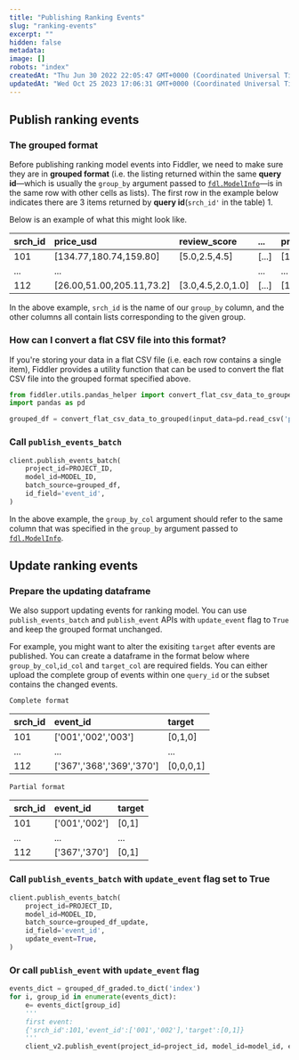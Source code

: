```yaml
---
title: "Publishing Ranking Events"
slug: "ranking-events"
excerpt: ""
hidden: false
metadata: 
image: []
robots: "index"
createdAt: "Thu Jun 30 2022 22:05:47 GMT+0000 (Coordinated Universal Time)"
updatedAt: "Wed Oct 25 2023 17:06:31 GMT+0000 (Coordinated Universal Time)"
---
```

## Publish ranking events

### The grouped format

Before publishing ranking model events into Fiddler, we need to make sure they are in **grouped format** (i.e. the listing returned within the same **query id**—which is usually the `group_by` argument passed to [`fdl.ModelInfo`](/reference/fdlmodelinfo)—is in the same row with other cells as lists). The first row in the example below indicates there are 3 items returned by **query id**(`srch_id'` in the table) 1. 

Below is an example of what this might look like.

| srch_id | price_usd                 | review_score      | ...   | prediction              | target    |
| :------ | :------------------------ | :---------------- | :---- | :---------------------- | --------- |
| 101     | [134.77,180.74,159.80]    | [5.0,2.5,4.5]     | [...] | [1.97, 0.84,-0.69]      | [1,0,0]   |
| ...     | ...                       |                   | ...   | ...                     | ...       |
| 112     | [26.00,51.00,205.11,73.2] | [3.0,4.5,2.0,1.0] | [...] | [10.75,8.41,-0.23,-3.2] | [0,1,0,0] |

In the above example, `srch_id` is the name of our `group_by` column, and the other columns all contain lists corresponding to the given group.

### How can I convert a flat CSV file into this format?

If you're storing your data in a flat CSV file (i.e. each row contains a single item), Fiddler provides a utility function that can be used to convert the flat CSV file into the grouped format specified above. 

```python
from fiddler.utils.pandas_helper import convert_flat_csv_data_to_grouped
import pandas as pd

grouped_df = convert_flat_csv_data_to_grouped(input_data=pd.read_csv('path/to/ranking_events.csv'), group_by_col='srch_id')
```

### Call `publish_events_batch`

```python
client.publish_events_batch(
    project_id=PROJECT_ID,
    model_id=MODEL_ID,
    batch_source=grouped_df,
  	id_field='event_id',
)
```

In the above example, the `group_by_col` argument should refer to the same column that was specified in the `group_by` argument passed to [`fdl.ModelInfo`](/reference/fdlmodelinfo).

## Update ranking events

### Prepare the updating dataframe

We also support updating events for ranking model. You can use `publish_events_batch` and `publish_event` APIs with `update_event` flag to `True` and keep the grouped format unchanged.

For example, you might want to alter the exisiting `target` after events are published. You can create a dataframe in the format below where `group_by_col`,`id_col` and `target_col` are required fields. You can either upload the complete group of events within one `query_id` or the subset contains the changed events.

`Complete format`

| srch_id | event_id                  | target    |
| :------ | :------------------------ | :-------- |
| 101     | ['001','002','003']       | [0,1,0]   |
| ...     | ...                       | ...       |
| 112     | ['367','368','369','370'] | [0,0,0,1] |

`Partial format`

| srch_id | event_id      | target |
| :------ | :------------ | :----- |
| 101     | ['001','002'] | [0,1]  |
| ...     | ...           | ...    |
| 112     | ['367','370'] | [0,1]  |

### Call `publish_events_batch` with `update_event` flag set to True

```python Python
client.publish_events_batch(
    project_id=PROJECT_ID,
    model_id=MODEL_ID,
    batch_source=grouped_df_update,
  	id_field='event_id',
  	update_event=True,
)
```

### Or call `publish_event` with `update_event` flag

```python Python
events_dict = grouped_df_graded.to_dict('index')
for i, group_id in enumerate(events_dict):
    e= events_dict[group_id]
    '''
    first event:
    {'srch_id':101,'event_id':['001','002'],'target':[0,1]}
    '''
    client_v2.publish_event(project_id=project_id, model_id=model_id, event=e, update_event=True, event_id=str(e['event_id']))
```